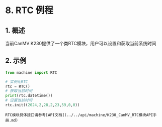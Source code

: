 # 8. RTC 例程

## 1. 概述

当前CanMV K230提供了一个类RTC模块，用户可以设置和获取当前系统时间

## 2. 示例

```python
from machine import RTC

# 实例化RTC
rtc = RTC()
# 获取当前时间
print(rtc.datetime())
# 设置当前时间
rtc.init((2024,2,28,2,23,59,0,0))
```

```{admonition} 提示
RTC模块具体接口请参考[API文档](../../api/machine/K230_CanMV_RTC模块API手册.md)
```
